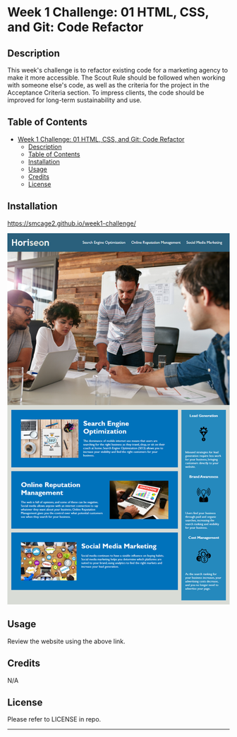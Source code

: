 # Week 1 Challenge: 01 HTML, CSS, and Git: Code Refactor

## Description
This week's challenge is to refactor existing code for a marketing agency to make it more accessible. The Scout Rule should be followed when working with someone else's code, as well as the criteria for the project in the Acceptance Criteria section. To impress clients, the code should be improved for long-term sustainability and use.

## Table of Contents 

- [Week 1 Challenge: 01 HTML, CSS, and Git: Code Refactor](#week-1-challenge-01-html-css-and-git-code-refactor)
  - [Description](#description)
  - [Table of Contents](#table-of-contents)
  - [Installation](#installation)
  - [Usage](#usage)
  - [Credits](#credits)
  - [License](#license)

## Installation

https://smcage2.github.io/week1-challenge/

![Horiseon webpage screenshot.](./assets/images/01-html-css-git-homework-demo.png)

## Usage
Review the website using the above link.

## Credits

N/A

## License

Please refer to LICENSE in repo.

---
